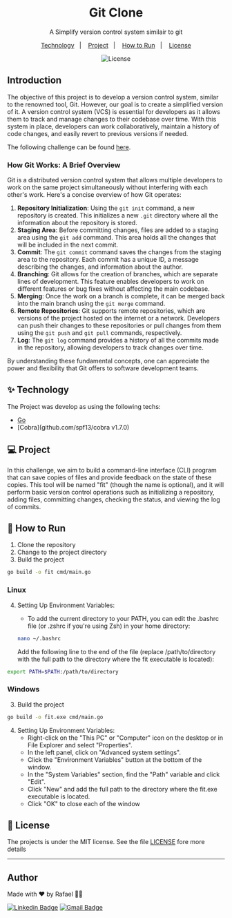 <h1 align="center">Git Clone</h1>
<p align = "center"> A Simplify version control system similair to git</p>

<p align="center">
  <a href="#-technology">Technology</a>&nbsp;&nbsp;&nbsp;|&nbsp;&nbsp;&nbsp;
    <a href="#-project">Project</a>&nbsp;&nbsp;&nbsp;|&nbsp;&nbsp;&nbsp;
  <a href="#-how-to-run">How to Run</a>&nbsp;&nbsp;&nbsp;|&nbsp;&nbsp;&nbsp;
  <a href="#-license">License</a>
</p>

<p align="center">
  <img alt="License" src="https://img.shields.io/static/v1?label=license&message=MIT&color=8257E5&labelColor=000000">
</p>

## Introduction

The objective of this project is to develop a version control system, similar to the renowned tool, Git. However, our goal is to create a simplified version of it. A version control system (VCS) is essential for developers as it allows them to track and manage changes to their codebase over time. With this system in place, developers can work collaboratively, maintain a history of code changes, and easily revert to previous versions if needed.

The following challenge can be found [here](https://app.devgym.com.br/challenges/5b56d4a1-378c-41f0-9c91-7a9577d00671).

### How Git Works: A Brief Overview

Git is a distributed version control system that allows multiple developers to work on the same project simultaneously without interfering with each other's work. Here's a concise overview of how Git operates:

1. **Repository Initialization**: Using the `git init`  command, a new repository is created. This initializes a new `.git` directory where all the information about the repository is stored.
2. **Staging Area**: Before committing changes, files are added to a staging area using the `git add` command. This area holds all the changes that will be included in the next commit.
3. **Commit**: The `git commit` command saves the changes from the staging area to the repository. Each commit has a unique ID, a message describing the changes, and information about the author.
4. **Branching**: Git allows for the creation of branches, which are separate lines of development. This feature enables developers to work on different features or bug fixes without affecting the main codebase.
5. **Merging**: Once the work on a branch is complete, it can be merged back into the main branch using the `git merge` command.
6. **Remote Repositories**: Git supports remote repositories, which are versions of the project hosted on the internet or a network. Developers can push their changes to these repositories or pull changes from them using the `git push` and `git pull` commands, respectively.
7. **Log**: The `git log` command provides a history of all the commits made in the repository, allowing developers to track changes over time.

By understanding these fundamental concepts, one can appreciate the power and flexibility that Git offers to software development teams.

## ✨ Technology

The Project was develop as using the following techs:

- [Go](https://go.dev/)
- [Cobra](github.com/spf13/cobra v1.7.0)

## 💻 Project

In this challenge, we aim to build a command-line interface (CLI) program that can save copies of files and provide feedback on the state of these copies. This tool will be named "fit" (though the name is optional), and it will perform basic version control operations such as initializing a repository, adding files, committing changes, checking the status, and viewing the log of commits.

## 🚀 How to Run

1. Clone the repository
2. Change to the project directory
3. Build the project 
```bash
go build -o fit cmd/main.go
```
### Linux
4. Setting Up Environment Variables:
    * To add the current directory to your PATH, you can edit the .bashrc file (or .zshrc if you're using Zsh) in your home directory:
    
    ```bash
    nano ~/.bashrc
    ```
    
    Add the following line to the end of the file (replace /path/to/directory with the full path to the directory where the fit executable is located):
  ```bash
  export PATH=$PATH:/path/to/directory
  ```
  
### Windows
3. Build the project 
```bash
go build -o fit.exe cmd/main.go
```
4. Setting Up Environment Variables:
    * Right-click on the "This PC" or "Computer" icon on the desktop or in File Explorer and select "Properties".
    * In the left panel, click on "Advanced system settings".
    * Click the "Environment Variables" button at the bottom of the window.
    * In the "System Variables" section, find the "Path" variable and click "Edit".
    * Click "New" and add the full path to the directory where the fit.exe executable is located.
    * Click "OK" to close each of the window

## 📄 License

The projects is under the MIT license. See the file [LICENSE](LICENSE) fore more details

---

## Author

Made with ♥ by Rafael 👋🏻

[![Linkedin Badge](https://img.shields.io/badge/-Rafael-blue?style=flat-square&logo=Linkedin&logoColor=white&link=https://www.linkedin.com/in/tgmarinho/)](https://www.linkedin.com/in/rafael-mgr/)
[![Gmail Badge](https://img.shields.io/badge/-Gmail-red?style=flat-square&link=mailto:nelsonsantosaraujo@hotmail.com)](mailto:ribeirorafaelmatehus@gmail.com)
